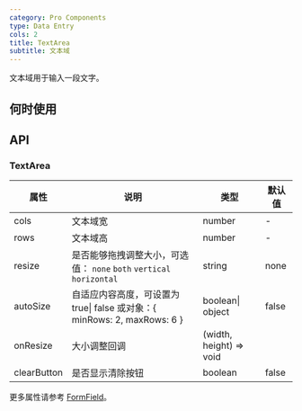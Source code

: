 ```yaml
---
category: Pro Components
type: Data Entry
cols: 2
title: TextArea
subtitle: 文本域
---
```


文本域用于输入一段文字。

## 何时使用



## API


### TextArea

属性 | 说明 | 类型 | 默认值
-----|-----|-----|------
| cols | 文本域宽 | number  | - |
| rows | 文本域高 | number  | - |
| resize | 是否能够拖拽调整大小，可选值： `none` `both` `vertical` `horizontal` | string  | none |
| autoSize | 自适应内容高度，可设置为 true\| false 或对象：{ minRows: 2, maxRows: 6 } | boolean\| object  | false |
| onResize | 大小调整回调 | (width, height) => void |  |
| clearButton | 是否显示清除按钮 | boolean  | false |

更多属性请参考 [FormField](/components-pro/field/#FormField)。

<style>
[id^="components-button-demo-"] .c7n-pro-btn, [id^="components-button-demo-"] .c7n-pro-button {
  margin-right: 8px;
  margin-bottom: 12px;
}
[id^="components-button-demo-"] .c7n-pro-btn-group > .c7n-pro-btn {
  margin-right: 0;
}
</style>
